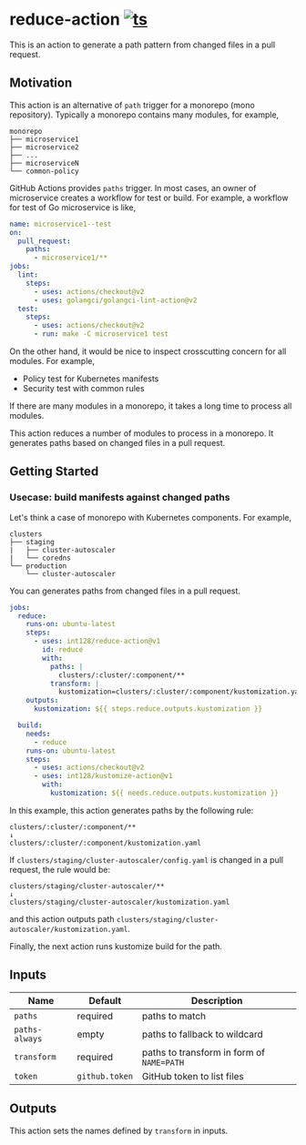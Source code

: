 # reduce-action [![ts](https://github.com/int128/reduce-action/actions/workflows/ts.yaml/badge.svg)](https://github.com/int128/reduce-action/actions/workflows/ts.yaml)

This is an action to generate a path pattern from changed files in a pull request.


## Motivation

This action is an alternative of `path` trigger for a monorepo (mono repository).
Typically a monorepo contains many modules, for example,

```
monorepo
├── microservice1
├── microservice2
├── ...
├── microserviceN
└── common-policy
```

GitHub Actions provides `paths` trigger.
In most cases, an owner of microservice creates a workflow for test or build.
For example, a workflow for test of Go microservice is like,

```yaml
name: microservice1--test
on:
  pull_request:
    paths:
      - microservice1/**
jobs:
  lint:
    steps:
      - uses: actions/checkout@v2
      - uses: golangci/golangci-lint-action@v2
  test:
    steps:
      - uses: actions/checkout@v2
      - run: make -C microservice1 test
```

On the other hand, it would be nice to inspect crosscutting concern for all modules.
For example,

- Policy test for Kubernetes manifests
- Security test with common rules

If there are many modules in a monorepo, it takes a long time to process all modules.

This action reduces a number of modules to process in a monorepo.
It generates paths based on changed files in a pull request.


## Getting Started

### Usecase: build manifests against changed paths

Let's think a case of monorepo with Kubernetes components.
For example,

```
clusters
├── staging
|   ├── cluster-autoscaler
|   └── coredns
└── production
    └── cluster-autoscaler
```

You can generates paths from changed files in a pull request.

```yaml
jobs:
  reduce:
    runs-on: ubuntu-latest
    steps:
      - uses: int128/reduce-action@v1
        id: reduce
        with:
          paths: |
            clusters/:cluster/:component/**
          transform: |
            kustomization=clusters/:cluster/:component/kustomization.yaml
    outputs:
      kustomization: ${{ steps.reduce.outputs.kustomization }}

  build:
    needs:
      - reduce
    runs-on: ubuntu-latest
    steps:
      - uses: actions/checkout@v2
      - uses: int128/kustomize-action@v1
        with:
          kustomization: ${{ needs.reduce.outputs.kustomization }}
```

In this example, this action generates paths by the following rule:

```
clusters/:cluster/:component/**
↓
clusters/:cluster/:component/kustomization.yaml
```

If `clusters/staging/cluster-autoscaler/config.yaml` is changed in a pull request, the rule would be:

```
clusters/staging/cluster-autoscaler/**
↓
clusters/staging/cluster-autoscaler/kustomization.yaml
```

and this action outputs path `clusters/staging/cluster-autoscaler/kustomization.yaml`.

Finally, the next action runs kustomize build for the path.


## Inputs

| Name | Default | Description
|------|---------|------------
| `paths` | required | paths to match
| `paths-always` | empty | paths to fallback to wildcard
| `transform` | required | paths to transform in form of `NAME=PATH`
| `token` | `github.token` | GitHub token to list files



## Outputs

This action sets the names defined by `transform` in inputs.
